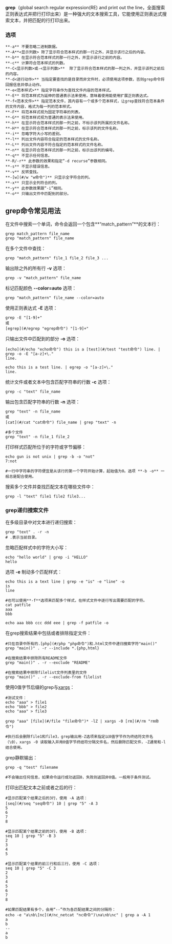 **grep**（global search regular expression(RE) and print out the line，全面搜索正则表达式并把行打印出来）是一种强大的文本搜索工具，它能使用正则表达式搜索文本，并把匹配的行打印出来。

### 选项  

```
**-a** 不要忽略二进制数据。
**-A**<显示列数> 除了显示符合范本样式的那一行之外，并显示该行之后的内容。
**-b** 在显示符合范本样式的那一行之外，并显示该行之前的内容。
**-c** 计算符合范本样式的列数。
**-C<显示列数>或-<显示列数>**  除了显示符合范本样式的那一列之外，并显示该列之前后的内容。
**-d<进行动作>** 当指定要查找的是目录而非文件时，必须使用这项参数，否则grep命令将回报信息并停止动作。
**-e<范本样式>** 指定字符串作为查找文件内容的范本样式。
**-E** 将范本样式为延伸的普通表示法来使用，意味着使用能使用扩展正则表达式。
**-f<范本文件>** 指定范本文件，其内容有一个或多个范本样式，让grep查找符合范本条件的文件内容，格式为每一列的范本样式。
**-F** 将范本样式视为固定字符串的列表。
**-G** 将范本样式视为普通的表示法来使用。
**-h** 在显示符合范本样式的那一列之前，不标示该列所属的文件名称。
**-H** 在显示符合范本样式的那一列之前，标示该列的文件名称。
**-i** 忽略字符大小写的差别。
**-l** 列出文件内容符合指定的范本样式的文件名称。
**-L** 列出文件内容不符合指定的范本样式的文件名称。
**-n** 在显示符合范本样式的那一列之前，标示出该列的编号。
**-q** 不显示任何信息。
**-R/-r** 此参数的效果和指定“-d recurse”参数相同。
**-s** 不显示错误信息。
**-v** 反转查找。
**-[w](#/w "w命令")** 只显示全字符合的列。
**-x** 只显示全列符合的列。
**-y** 此参数效果跟“-i”相同。
**-o** 只输出文件中匹配到的部分。
```

## grep命令常见用法  

在文件中搜索一个单词，命令会返回一个包含**“match_pattern”**的文本行：

```
grep match_pattern file_name
grep "match_pattern" file_name

```

在多个文件中查找：

```
grep "match_pattern" file_1 file_2 file_3 ...

```

输出除之外的所有行 **-v** 选项：

```
grep -v "match_pattern" file_name

```

标记匹配颜色 **--color=auto** 选项：

```
grep "match_pattern" file_name --color=auto

```

使用正则表达式 **-E** 选项：

```
grep -E "[1-9]+"
或
[egrep](#/egrep "egrep命令") "[1-9]+"

```

只输出文件中匹配到的部分 **-o** 选项：

```
[echo](#/echo "echo命令") this is a [test](#/test "test命令") line. | grep -o -E "[a-z]+\."
line.

echo this is a test line. | egrep -o "[a-z]+\."
line.

```

统计文件或者文本中包含匹配字符串的行数 **-c** 选项：

```
grep -c "text" file_name

```

输出包含匹配字符串的行数 **-n** 选项：

```
grep "text" -n file_name
或
[cat](#/cat "cat命令") file_name | grep "text" -n

#多个文件
grep "text" -n file_1 file_2

```

打印样式匹配所位于的字符或字节偏移：

```
echo gun is not unix | grep -b -o "not"
7:not

#一行中字符串的字符便宜是从该行的第一个字符开始计算，起始值为0。选项 **-b -o** 一般总是配合使用。

```

搜索多个文件并查找匹配文本在哪些文件中：

```
grep -l "text" file1 file2 file3...

```

### grep递归搜索文件  

在多级目录中对文本进行递归搜索：

```
grep "text" . -r -n
# .表示当前目录。

```

忽略匹配样式中的字符大小写：

```
echo "hello world" | grep -i "HELLO"
hello

```

选项 **-e** 制动多个匹配样式：

```
echo this is a text line | grep -e "is" -e "line" -o
is
line

#也可以使用**-f**选项来匹配多个样式，在样式文件中逐行写出需要匹配的字符。
cat patfile
aaa
bbb

echo aaa bbb ccc ddd eee | grep -f patfile -o

```

在grep搜索结果中包括或者排除指定文件：

```
#只在目录中所有的.[php](#/php "php命令")和.html文件中递归搜索字符"main()"
grep "main()" . -r --include *.{php,html}

#在搜索结果中排除所有README文件
grep "main()" . -r --exclude "README"

#在搜索结果中排除filelist文件列表里的文件
grep "main()" . -r --exclude-from filelist

```

使用0值字节后缀的grep与[xargs](#/xargs "xargs命令")：

```
#测试文件：
echo "aaa" > file1
echo "bbb" > file2
echo "aaa" > file3

grep "aaa" [file](#/file "file命令")* -lZ | xargs -0 [rm](#/rm "rm命令")

#执行后会删除file1和file3，grep输出用-Z选项来指定以0值字节作为终结符文件名（\0），xargs -0 读取输入并用0值字节终结符分隔文件名，然后删除匹配文件，-Z通常和-l结合使用。

```

grep静默输出：

```
grep -q "test" filename

#不会输出任何信息，如果命令运行成功返回0，失败则返回非0值。一般用于条件测试。

```

打印出匹配文本之前或者之后的行：

```
#显示匹配某个结果之后的3行，使用 -A 选项：
[seq](#/seq "seq命令") 10 | grep "5" -A 3
5
6
7
8

#显示匹配某个结果之前的3行，使用 -B 选项：
seq 10 | grep "5" -B 3
2
3
4
5

#显示匹配某个结果的前三行和后三行，使用 -C 选项：
seq 10 | grep "5" -C 3
2
3
4
5
6
7
8

#如果匹配结果有多个，会用“--”作为各匹配结果之间的分隔符：
echo -e "a\nb\[nc](#/nc_netcat "nc命令")\na\nb\nc" | grep a -A 1
a
b
--
a
b
```